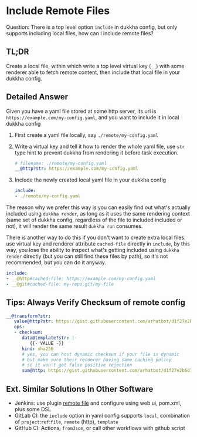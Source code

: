 # Include Remote Files

Question: There is a top level option `include` in dukkha config, but only supports including local files, how can I include remote files?

## TL;DR

Create a local file, within which write a top level virtual key (`__`) with some renderer able to fetch remote content, then include that local file in your dukkha config.

## Detailed Answer

Given you have a yaml file stored at some http server, its url is `https://example.com/my-config.yaml`, and you want to include it in local dukkha config

1. First create a yaml file locally, say `./remote/my-config.yaml`

2. Write a virtual key and tell it how to render the whole yaml file, use `str` type hint to prevent dukkha from rendering it before task execution.

   ```yaml
   # filename: ./remote/my-config.yaml
   __@http?str: https://example.com/my-config.yaml
   ```

3. Include the newly created local yaml file in your dukkha config

   ```yaml
   include:
   - ./remote/my-config.yaml
   ```

The reason why we prefer this way is you can easily find out what's actually included using `dukkha render`, as long as it uses the same rendering context (same set of dukkha config, regardless of the file to included included or not), it will render the same result `dukkha run` consumes.

There is another way to do this if you don't want to create extra local files: use virtual key and renderer attribute `cached-file` directly in `include`, by this way, you lose the ability to inspect what's getting included using `dukkha render` directly (but you can still find these files by path), so it's not recommended, but you can do it anyway.

```yaml
include:
- __@http#cached-file: https://example.com/my-config.yaml
- __@git#cached-file: my-repo.git/my-file
```

## Tips: Always Verify Checksum of remote config

```yaml
__@transform?str:
   value@http?str: https://gist.githubusercontent.com/arhatbot/d1f27e2b6d7e41a7c9d0a6ef7e39a921/raw/1e014333a3d78ac1139bc4cab9a68685e5080685/echo.sh
   ops:
   - checksum:
      data@template?str: |-
         {{- VALUE -}}
      kind: sha256
      # yes, you can host dynamic checksum if your file is dynamic
      # but make sure their renderer having same caching policy
      # so it won't get false positive rejection
      sum@http: https://gist.githubusercontent.com/arhatbot/d1f27e2b6d7e41a7c9d0a6ef7e39a921/raw/f36f55f83d2bb0d3d45e79e48360bb5c35826048/echo.sh.sha256
```

## Ext. Similar Solutions In Other Software

- Jenkins: use plugin [remote file](https://plugins.jenkins.io/remote-file/) and configure using web ui, pom.xml, plus some DSL
- GitLab CI: the `include` option in yaml config supports `local`, combination of `project`:`ref`:`file`, `remote` (http), `template`
- GitHub CI: Actions, `fromJsom`, or call other workflows with github script
